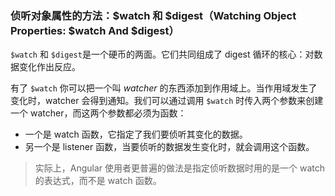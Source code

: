 ### 侦听对象属性的方法：$watch 和 $digest（Watching Object Properties: $watch And $digest）

`$watch` 和 `$digest`是一个硬币的两面。它们共同组成了 digest 循环的核心：对数据变化作出反应。

有了 `$watch` 你可以把一个叫 _watcher_ 的东西添加到作用域上。当作用域发生了变化时，watcher 会得到通知。我们可以通过调用 `$watch` 时传入两个参数来创建一个 watcher，而这两个参数都必须为函数：

- 一个是 watch 函数，它指定了我们要侦听其变化的数据。
- 另一个是 listener 函数，当要侦听的数据发生变化时，就会调用这个函数。

> 实际上，Angular 使用者更普遍的做法是指定侦听数据时用的是一个 watch 的表达式，而不是 watch 函数。